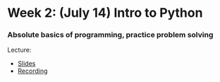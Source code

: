 # Week 2: (July 14) Intro to Python
### Absolute basics of programming, practice problem solving

Lecture:
- [Slides](https://www.emaze.com/@AORLQZLLZ/programming-crash-course)
- [Recording](https://drive.google.com/file/d/1BoCLVv9G5dYIFqQ2ETPuAKhvg-HvmKLY/view?usp=sharing)
